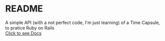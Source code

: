 # README

A simple API (with a not perfect code, I'm just learning) of a Time Capsule, to pratice Ruby on Rails
<br>
<a href="https://api-timecapsule-production.up.railway.app/api-docs/index.html"> Click to see Docs </a>
